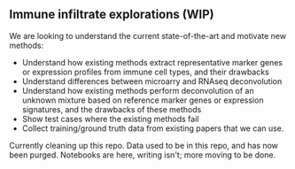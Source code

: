 ## Immune infiltrate explorations (WIP)

We are looking to understand the current state-of-the-art and motivate new methods:

* Understand how existing methods extract representative marker genes or expression profiles from immune cell types, and their drawbacks
* Understand differences between microarry and RNAseq deconvolution
* Understand how existing methods perform deconvolution of an unknown mixture based on reference marker genes or expression signatures, and the drawbacks of these methods
* Show test cases where the existing methods fail
* Collect training/ground truth data from existing papers that we can use.

Currently cleaning up this repo.
Data used to be in this repo, and has now been purged.
Notebooks are here, writing isn't; more moving to be done.

